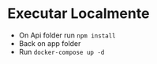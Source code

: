 # Executar Localmente

- On Api folder run ` npm install `
- Back on app folder
- Run ` docker-compose up -d `
